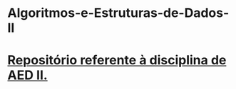 # Algoritmos-e-Estruturas-de-Dados-II
<h1 id="título__principal"><ins>Repositório referente à disciplina de AED II.</ins></h1>

<style>
    h1#titulo__principal{
        color: lime;
    
    }
</style>

